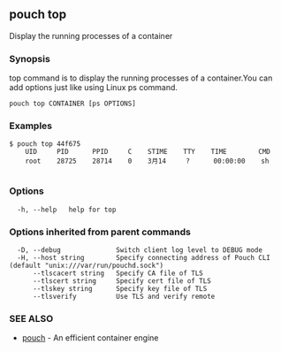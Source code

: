 ## pouch top

Display the running processes of a container

### Synopsis

top command is to display the running processes of a container.You can add options just like using Linux ps command.

```
pouch top CONTAINER [ps OPTIONS]
```

### Examples

```
$ pouch top 44f675
	UID     PID      PPID     C    STIME    TTY    TIME        CMD
	root    28725    28714    0    3月14     ?      00:00:00    sh
	
```

### Options

```
  -h, --help   help for top
```

### Options inherited from parent commands

```
  -D, --debug              Switch client log level to DEBUG mode
  -H, --host string        Specify connecting address of Pouch CLI (default "unix:///var/run/pouchd.sock")
      --tlscacert string   Specify CA file of TLS
      --tlscert string     Specify cert file of TLS
      --tlskey string      Specify key file of TLS
      --tlsverify          Use TLS and verify remote
```

### SEE ALSO

* [pouch](pouch.md)	 - An efficient container engine

